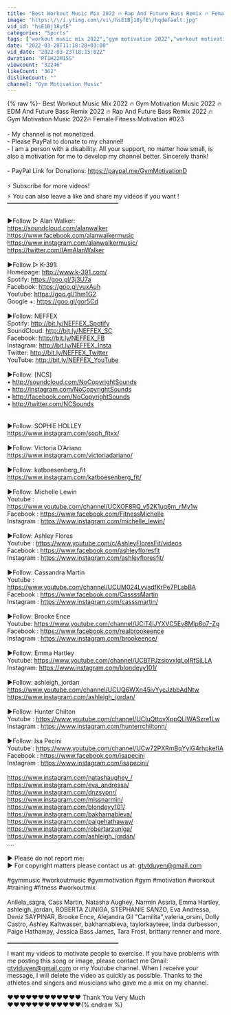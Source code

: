 ```yaml
---
title: "Best Workout Music Mix 2022 🔥 Rap And Future Bass Remix 🔥 Female Fitness Motivation #023"
image: "https:\/\/i.ytimg.com\/vi\/hsE1Bj18yfE\/hqdefault.jpg"
vid_id: "hsE1Bj18yfE"
categories: "Sports"
tags: ["workout music mix 2022","gym motivation 2022","workout motivation"]
date: "2022-03-28T11:18:28+03:00"
vid_date: "2022-03-23T18:15:02Z"
duration: "PT1H22M15S"
viewcount: "32246"
likeCount: "362"
dislikeCount: ""
channel: "Gym Motivation Music"
---
```

{% raw %}-  Best Workout Music Mix 2022 🔥 Gym Motivation Music 2022 🔥 EDM And Future Bass Remix 2022  🔥 Rap And Future Bass Remix 2022 🔥 Gym Motivation Music 2022🔥 Female Fitness Motivation  #023 <br /><br /> - My channel is not monetized. <br /> - Please PayPal to donate to my channel!<br /> - I am a person with a disability. All your support, no matter how small, is also a motivation for me to develop my channel better. Sincerely thank! <br /><br /> - PayPal Link for Donations: <a rel="nofollow" target="blank" href="https://paypal.me/GymMotivationD">https://paypal.me/GymMotivationD</a> <br /><br />⚡ Subscribe for more videos!<br />⚡ You can also leave a like and share my videos if you want !<br />▔▔▔▔▔▔▔▔▔▔▔▔▔▔▔▔▔▔▔▔▔▔▔▔<br /><br />▶️Follow ▷ Alan Walker:<br /><a rel="nofollow" target="blank" href="https://soundcloud.com/alanwalker">https://soundcloud.com/alanwalker</a><br /><a rel="nofollow" target="blank" href="https://www.facebook.com/alanwalkermusic">https://www.facebook.com/alanwalkermusic</a><br /><a rel="nofollow" target="blank" href="https://www.instagram.com/alanwalkermusic/">https://www.instagram.com/alanwalkermusic/</a><br /><a rel="nofollow" target="blank" href="https://twitter.com/IAmAlanWalker">https://twitter.com/IAmAlanWalker</a><br /><br />▶️Follow ▷ K-391:<br />Homepage: <a rel="nofollow" target="blank" href="http://www.k-391.com/">http://www.k-391.com/</a><br />Spotify: <a rel="nofollow" target="blank" href="https://goo.gl/3j3U7a">https://goo.gl/3j3U7a</a><br />Facebook: <a rel="nofollow" target="blank" href="https://goo.gl/vuxAuh">https://goo.gl/vuxAuh</a><br />Youtube: <a rel="nofollow" target="blank" href="https://goo.gl/1hm1G2">https://goo.gl/1hm1G2</a><br />Google +: <a rel="nofollow" target="blank" href="https://goo.gl/gor5Cd">https://goo.gl/gor5Cd</a><br /><br /> ▶️Follow: NEFFEX<br />Spotify: <a rel="nofollow" target="blank" href="http://bit.ly/NEFFEX_Spotify​">http://bit.ly/NEFFEX_Spotify​</a><br />SoundCloud: <a rel="nofollow" target="blank" href="http://bit.ly/NEFFEX_SC​">http://bit.ly/NEFFEX_SC​</a><br />Facebook: <a rel="nofollow" target="blank" href="http://bit.ly/NEFFEX_FB​">http://bit.ly/NEFFEX_FB​</a><br />Instagram: <a rel="nofollow" target="blank" href="http://bit.ly/NEFFEX_Insta​">http://bit.ly/NEFFEX_Insta​</a><br />Twitter: <a rel="nofollow" target="blank" href="http://bit.ly/NEFFEX_Twitter​">http://bit.ly/NEFFEX_Twitter​</a><br />YouTube: <a rel="nofollow" target="blank" href="http://bit.ly/NEFFEX_YouTube​">http://bit.ly/NEFFEX_YouTube​</a><br /><br /> ▶️Follow: [NCS]<br />• <a rel="nofollow" target="blank" href="http://soundcloud.com/NoCopyrightSounds​">http://soundcloud.com/NoCopyrightSounds​</a><br />• <a rel="nofollow" target="blank" href="http://instagram.com/NoCopyrightSounds​">http://instagram.com/NoCopyrightSounds​</a><br />• <a rel="nofollow" target="blank" href="http://facebook.com/NoCopyrightSounds​">http://facebook.com/NoCopyrightSounds​</a><br />• <a rel="nofollow" target="blank" href="http://twitter.com/NCSounds​">http://twitter.com/NCSounds​</a><br /><br /><br />▶️Follow: SOPHIE HOLLEY<br /><a rel="nofollow" target="blank" href="https://www.instagram.com/soph_fitxx/">https://www.instagram.com/soph_fitxx/</a><br /><br />▶️Follow: Victoria D’Ariano<br /><a rel="nofollow" target="blank" href="https://www.instagram.com/victoriadariano/">https://www.instagram.com/victoriadariano/</a><br /><br />▶️Follow: katboesenberg_fit<br /><a rel="nofollow" target="blank" href="https://www.instagram.com/katboesenberg_fit/">https://www.instagram.com/katboesenberg_fit/</a><br /><br />▶️Follow: Michelle Lewin<br />Youtube : <a rel="nofollow" target="blank" href="https://www.youtube.com/channel/UCXOF8RQ_v52K1uq6m_rMy1w">https://www.youtube.com/channel/UCXOF8RQ_v52K1uq6m_rMy1w</a><br />Facebook : <a rel="nofollow" target="blank" href="https://www.facebook.com/FitnessMichelle">https://www.facebook.com/FitnessMichelle</a><br />Instagram : <a rel="nofollow" target="blank" href="https://www.instagram.com/michelle_lewin/">https://www.instagram.com/michelle_lewin/</a><br /><br />▶️Follow: Ashley Flores<br />Youtube : <a rel="nofollow" target="blank" href="https://www.youtube.com/c/AshleyFloresFit/videos">https://www.youtube.com/c/AshleyFloresFit/videos</a><br />Facebook : <a rel="nofollow" target="blank" href="https://www.facebook.com/ashleyfloresfit">https://www.facebook.com/ashleyfloresfit</a><br />Instagram : <a rel="nofollow" target="blank" href="https://www.instagram.com/ashleyfloresfit/">https://www.instagram.com/ashleyfloresfit/</a><br /><br />▶️Follow: Cassandra Martin<br />Youtube : <a rel="nofollow" target="blank" href="https://www.youtube.com/channel/UCUM024LyvsdfKrPe7PLsbBA">https://www.youtube.com/channel/UCUM024LyvsdfKrPe7PLsbBA</a><br />Facebook : <a rel="nofollow" target="blank" href="https://www.facebook.com/CassssMartin">https://www.facebook.com/CassssMartin</a><br />Instagram : <a rel="nofollow" target="blank" href="https://www.instagram.com/casssmartin/">https://www.instagram.com/casssmartin/</a><br /><br />▶️Follow: Brooke Ence<br /> Youtube: <a rel="nofollow" target="blank" href="https://www.youtube.com/channel/UCiT4lJYXVC5Ev8Mlp8o7-Zg">https://www.youtube.com/channel/UCiT4lJYXVC5Ev8Mlp8o7-Zg</a> <br />Facebook : <a rel="nofollow" target="blank" href="https://www.facebook.com/realbrookeence">https://www.facebook.com/realbrookeence</a><br /> Instagram : <a rel="nofollow" target="blank" href="https://www.instagram.com/brookeence/">https://www.instagram.com/brookeence/</a><br /><br />▶️Follow: Emma Hartley<br />Youtube: <a rel="nofollow" target="blank" href="https://www.youtube.com/channel/UCBTPJzsiovxlqLoIRfSjLLA">https://www.youtube.com/channel/UCBTPJzsiovxlqLoIRfSjLLA</a><br />Instagram: <a rel="nofollow" target="blank" href="https://www.instagram.com/blondeyy101/">https://www.instagram.com/blondeyy101/</a> <br /><br />▶️Follow: ashleigh_jordan<br /><a rel="nofollow" target="blank" href="https://www.youtube.com/channel/UCUQ6WXn45ivYycJzbbAdNtw">https://www.youtube.com/channel/UCUQ6WXn45ivYycJzbbAdNtw</a><br /><a rel="nofollow" target="blank" href="https://www.instagram.com/ashleigh_jordan/">https://www.instagram.com/ashleigh_jordan/</a><br /><br />▶️Follow: Hunter Chilton<br /> Youtube : <a rel="nofollow" target="blank" href="https://www.youtube.com/channel/UCIuQttovXppQLlWASzre1Lw">https://www.youtube.com/channel/UCIuQttovXppQLlWASzre1Lw</a><br /> Instagram :  <a rel="nofollow" target="blank" href="https://www.instagram.com/hunterrchiltonn/">https://www.instagram.com/hunterrchiltonn/</a><br /><br />▶️Follow: Isa Pecini<br />Youtube : <a rel="nofollow" target="blank" href="https://www.youtube.com/channel/UCw72PXRmBqYylG4rhpkefIA">https://www.youtube.com/channel/UCw72PXRmBqYylG4rhpkefIA</a><br />Facebook : <a rel="nofollow" target="blank" href="https://www.facebook.com/isapecini">https://www.facebook.com/isapecini</a><br />Instagram : <a rel="nofollow" target="blank" href="https://www.instagram.com/isapecini/">https://www.instagram.com/isapecini/</a><br /><br /><a rel="nofollow" target="blank" href="https://www.instagram.com/natashaughey_/">https://www.instagram.com/natashaughey_/</a><br /><a rel="nofollow" target="blank" href="https://www.instagram.com/eva_andressa/">https://www.instagram.com/eva_andressa/</a><br /><a rel="nofollow" target="blank" href="https://www.instagram.com/dnzsypnr/">https://www.instagram.com/dnzsypnr/</a><br /><a rel="nofollow" target="blank" href="https://www.instagram.com/missnarmin/">https://www.instagram.com/missnarmin/</a><br /><a rel="nofollow" target="blank" href="https://www.instagram.com/blondeyy101/">https://www.instagram.com/blondeyy101/</a><br /><a rel="nofollow" target="blank" href="https://www.instagram.com/bakharnabieva/">https://www.instagram.com/bakharnabieva/</a><br /><a rel="nofollow" target="blank" href="https://www.instagram.com/paigehathaway/">https://www.instagram.com/paigehathaway/</a><br /><a rel="nofollow" target="blank" href="https://www.instagram.com/robertarzuniga/">https://www.instagram.com/robertarzuniga/</a><br /><a rel="nofollow" target="blank" href="https://www.instagram.com/ashleigh_jordan/">https://www.instagram.com/ashleigh_jordan/</a><br />....<br /><br />▶️ Please do not report me:<br />▶️ For copyright matters please contact us at: gtvtduyen@gmail.com<br /><br />   #gymmusic #workoutmusic  #gymmotivation #gym #motivation #workout   #training  #fitness #workoutmix <br /><br /> Anllela_sagra, Cass Martin, Natasha Aughey, Narmin Assria, Emma Hartley,  ashleigh_jordan, ROBERTA ZUNIGA, STEPHANIE SANZO, Eva Andressa, Deniz SAYPINAR, Brooke Ence,  Alejandra Gil &quot;Camilita&quot;,valeria_orsini, Dolly Castro, Ashley Kaltwasser, bakharnabieva, taylorkayteee, linda durbesson, Paige Hathaway, Jessica Bass James, Tara Frost, brittany renner and more.<br /><br />▔▔▔▔▔▔▔▔▔▔▔▔▔▔▔▔▔▔▔▔▔▔▔▔<br />I want my videos to motivate people to exercise. If you have problems with me posting this song or image, please contact me Gmail: gtvtduyen@gmail.com or my Youtube channel. When I receive your message, I will delete the video as quickly as possible. Thanks to the athletes and singers and musicians who gave me a mix on my channel.<br /><br /> ♥♥♥♥♥♥♥♥♥♥♥♥ Thank You Very Much ♥♥♥♥♥♥♥♥♥♥♥♥{% endraw %}
